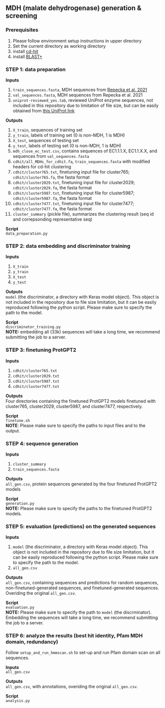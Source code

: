 
## MDH (malate dehydrogenase) generation & screening

### Prerequisites
1) Please follow environment setup instructions in upper directory
2) Set the current directory as working directory
3) install [cd-hit](https://www.bioinformatics.org/cd-hit/cd-hit-user-guide#:~:text=Installing%20%EE%80%80CD-HIT%EE%80%81%20package%20is%20very%20simple%3A%201.%20download,5.%20you%20will%20have%20all%20%EE%80%80cd-hit%EE%80%81%20programs%20compiled)
4) install [BLAST+](https://blast.ncbi.nlm.nih.gov/Blast.cgi?CMD=Web&PAGE_TYPE=BlastDocs&DOC_TYPE=Download)

### STEP 1: data preparation

**Inputs** 
1) `train_sequences.fasta`, MDH sequences from [Repecka et al. 2021](https://www.nature.com/articles/s42256-021-00310-5)
2) `val_sequences.fasta`, MDH sequences from Repecka et al. 2021 
3) `uniprot-reviewed_yes.tab`, reviewed UniProt enzyme sequences, not included in this repository due to limitation of file size, but can be easily obtained from [this UniProt link](https://www.uniprot.org/uniprotkb?facets=reviewed%3Atrue&query=enzyme)

**Outputs**
1) `X_train`, sequences of training set
2) `y_train`, labels of training set (0 is non-MDH, 1 is MDH)
3) `X_test`, sequences of testing set
4) `y_test`, labels of testing set (0 is non-MDH, 1 is MDH)
5) `mdh_close_ec_test.csv`, contains sequences of EC1.1.1.X, EC1.1.X.X, and sequences from `val_sequences.fasta`
6) `cdhit/all_MDHs_for_cdhit.fa`, `train_sequences.fasta` with modified headers for cd-hit clustering
7) `cdhit/cluster765.txt`, finetuning input file for cluster765; `cdhit/cluster765.fa`, the fasta format
8) `cdhit/cluster2029.txt`, finetuning input file for cluster2029; `cdhit/cluster2029.fa`, the fasta format
9) `cdhit/cluster5987.txt`, finetuning input file for cluster5987; `cdhit/cluster5987.fa`, the fasta format
10) `cdhit/cluster7477.txt`, finetuning input file for cluster7477; `cdhit/cluster7477.fa`, the fasta format
11) `cluster_summary` (pickle file), summarizes the clustering result (seq id and correpsonding representative seq)

**Script**  
`data_preparation.py`  

### STEP 2: data embedding and discriminator training
**Inputs**
1) `X_train`
2) `y_train`
3) `X_test`
4) `y_test`

**Outputs**  
`model` (the discriminator, a directory with Keras model object). This object is not included in the repository due to file size limitation, but it can be easily reproduced following the python script. Please make sure to specify the path to the model.

**Script**  
`discriminator_training.py`  
**NOTE:** embedding all (33k) sequences will take a long time, we recommend submitting the job to a server.

### STEP 3: finetuning ProtGPT2
**Inputs**  
1) `cdhit/cluster765.txt`
2) `cdhit/cluster2029.txt`
3) `cdhit/cluster5987.txt`
4) `cdhit/cluster7477.txt`

**Outputs**  
Four directories containing the finetuned ProtGPT2 models finetuned with cluster765, cluster2029, cluster5987, and cluster7477, respectively.  

**Script**  
`finetune.sh`  
**NOTE**: Please make sure to specify the paths to input files and to the output.

### STEP 4: sequence generation
**Inputs**
1) `cluster_summary`
2) `train_sequences.fasta`

**Outputs**  
`all_gen.csv`, protein sequences generated by the four finetuned ProtGPT2 models

**Script**  
`generation.py`  
**NOTE:** Please make sure to specify the paths to the finetuned ProtGPT2 models.

### STEP 5: evaluation (predictions) on the generated sequences
**Inputs**
1) `model` (the discriminator, a directory with Keras model object). This object is not included in the repository due to file size limitation, but it can be easily reproduced following the python script. Please make sure to specify the path to the model.
2) `all_gen.csv`

**Outputs**  
`all_gen.csv`, containing sequences and predictions for random sequences, non-finetuned-generated sequences, 
and finetuned-generated sequences. Overiding the original `all_gen.csv`.

**Script**  
`evaluation.py`  
**NOTE:** Please make sure to specify the path to `model` (the discrminator). Embedding the sequences will take a long time, we recommend
 submitting the job to a server.

### STEP 6: analyze the results (best hit identity, Pfam MDH domain, redundancy)
Follow `setup_and_run_hmmscan.sh` to set-up and run Pfam domain scan on all sequences.

**Inputs**  
`all_gen.csv`

**Outputs**  
`all_gen.csv`, with annotations, overiding the original `all_gen.csv`.

**Script**  
`analysis.py`









